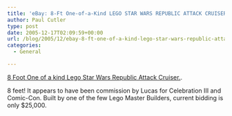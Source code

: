 ```yaml
---
title: 'eBay: 8-Ft One-of-a-Kind LEGO STAR WARS REPUBLIC ATTACK CRUISER'
author: Paul Cutler
type: post
date: 2005-12-17T02:09:59+00:00
url: /blog/2005/12/ebay-8-ft-one-of-a-kind-lego-star-wars-republic-attack-cruiser/
categories:
  - General

---
```

 [8 Foot One of a kind Lego Star Wars Republic Attack Cruiser.][1].

8 feet! It appears to have been commission by Lucas for Celebration III and Comic-Con. Built by one of the few Lego Master Builders, current bidding is only $25,000.

 [1]: http://cgi.ebay.com/8-Ft-One-of-a-Kind-LEGO-STAR-WARS-REPUBLIC-ATTACK-CRUISER